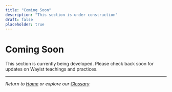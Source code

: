 ```yaml
---
title: "Coming Soon"
description: "This section is under construction"
draft: false
placeholder: true
---
```


# Coming Soon

This section is currently being developed. Please check back soon for updates on Wayist teachings and practices.

---

*Return to [Home](/) or explore our [Glossary](/glossary/)*
